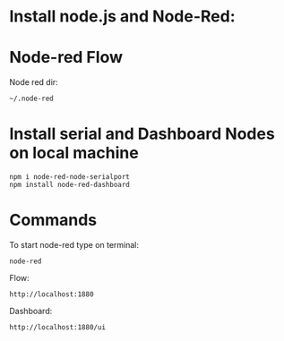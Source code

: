 
# Install node.js and Node-Red:

# Node-red Flow

Node red dir:

	~/.node-red

# Install serial and Dashboard Nodes on local machine


	npm i node-red-node-serialport
	npm install node-red-dashboard	

# Commands

To start node-red type on terminal:

	node-red

Flow:

    http://localhost:1880

Dashboard:

	http://localhost:1880/ui 
